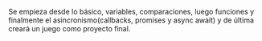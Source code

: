 Se empieza desde lo básico, variables, comparaciones, luego funciones y finalmente el asincronismo(callbacks, promises y async await) y de última creará un juego como proyecto final.
